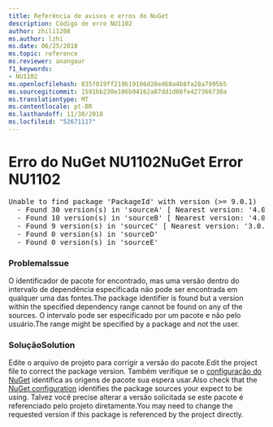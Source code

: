 ```yaml
---
title: Referência de avisos e erros do NuGet
description: Código de erro NU1102
author: zhili1208
ms.author: lzhi
ms.date: 06/25/2018
ms.topic: reference
ms.reviewer: anangaur
f1_keywords:
- NU1102
ms.openlocfilehash: 835f019ff219b19106d28ed60a4b8fa28a7995b5
ms.sourcegitcommit: 1591bb230e106b94162a87dd1d86fe427366730a
ms.translationtype: MT
ms.contentlocale: pt-BR
ms.lasthandoff: 11/30/2018
ms.locfileid: "52671117"
---
```

# <a name="nuget-error-nu1102"></a><span data-ttu-id="c4dbd-103">Erro do NuGet NU1102</span><span class="sxs-lookup"><span data-stu-id="c4dbd-103">NuGet Error NU1102</span></span>

<pre>Unable to find package 'PackageId' with version (>= 9.0.1)<br/>  - Found 30 version(s) in 'sourceA' [ Nearest version: '4.0.0' ]<br/>  - Found 10 version(s) in 'sourceB' [ Nearest version: '4.0.0-rc-2129' ]<br/>  - Found 9 version(s) in 'sourceC' [ Nearest version: '3.0.0-beta-00032' ]<br/>  - Found 0 version(s) in 'sourceD'<br/>  - Found 0 version(s) in 'sourceE'</pre>

### <a name="issue"></a><span data-ttu-id="c4dbd-104">Problema</span><span class="sxs-lookup"><span data-stu-id="c4dbd-104">Issue</span></span>
<span data-ttu-id="c4dbd-105">O identificador de pacote for encontrado, mas uma versão dentro do intervalo de dependência especificada não pode ser encontrada em qualquer uma das fontes.</span><span class="sxs-lookup"><span data-stu-id="c4dbd-105">The package identifier is found but a version within the specified dependency range cannot be found on any of the sources.</span></span> <span data-ttu-id="c4dbd-106">O intervalo pode ser especificado por um pacote e não pelo usuário.</span><span class="sxs-lookup"><span data-stu-id="c4dbd-106">The range might be specified by a package and not the user.</span></span>

### <a name="solution"></a><span data-ttu-id="c4dbd-107">Solução</span><span class="sxs-lookup"><span data-stu-id="c4dbd-107">Solution</span></span>
<span data-ttu-id="c4dbd-108">Edite o arquivo de projeto para corrigir a versão do pacote.</span><span class="sxs-lookup"><span data-stu-id="c4dbd-108">Edit the project file to correct the package version.</span></span> <span data-ttu-id="c4dbd-109">Também verifique se o [configuração do NuGet](../../consume-packages/Configuring-NuGet-Behavior.md) identifica as origens de pacote sua espera usar.</span><span class="sxs-lookup"><span data-stu-id="c4dbd-109">Also check that the [NuGet configuration](../../consume-packages/Configuring-NuGet-Behavior.md) identifies the package sources your expect to be using.</span></span> <span data-ttu-id="c4dbd-110">Talvez você precise alterar a versão solicitada se este pacote é referenciado pelo projeto diretamente.</span><span class="sxs-lookup"><span data-stu-id="c4dbd-110">You may need to change the requested version if this package is referenced by the project directly.</span></span>

